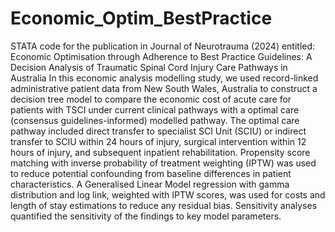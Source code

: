 # Economic_Optim_BestPractice
STATA code for the publication in Journal of Neurotrauma (2024) entitled: Economic Optimisation through Adherence to Best Practice Guidelines: A Decision Analysis of Traumatic Spinal Cord Injury Care Pathways in Australia
In this economic analysis modelling study, we used record-linked administrative patient data from New South Wales, Australia to construct a decision tree model to compare the economic cost of acute care for patients with TSCI under current clinical pathways with a optimal care (consensus guidelines-informed) modelled pathway. The optimal care pathway included direct transfer to specialist SCI Unit (SCIU) or indirect transfer to SCIU within 24 hours of injury, surgical intervention within 12 hours of injury, and subsequent inpatient rehabilitation. Propensity score matching with inverse probability of treatment weighting (IPTW) was used to reduce potential confounding from baseline differences in patient characteristics. A Generalised Linear Model regression with gamma distribution and log link, weighted with IPTW scores, was used for costs and length of stay estimations to reduce any residual bias. Sensitivity analyses quantified the sensitivity of the findings to key model parameters.  
